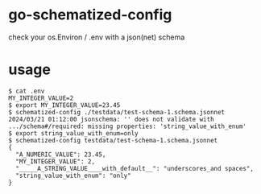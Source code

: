 # go-schematized-config

check your os.Environ / .env with a json(net) schema

# usage

```
$ cat .env
MY_INTEGER_VALUE=2
$ export MY_INTEGER_VALUE=23.45
$ schematized-config ./testdata/test-schema-1.schema.jsonnet
2024/03/21 01:12:00 jsonschema: '' does not validate with .../schema#/required: missing properties: 'string_value_with_enum'
$ export string_value_with_enum=only
$ schematized-config testdata/test-schema-1.schema.jsonnet
{
  "A_NUMERIC_VALUE": 23.45,
  "MY_INTEGER_VALUE": 2,
  "_____A_STRING_VALUE____with_default__": "underscores_and spaces",
  "string_value_with_enum": "only"
}
```
